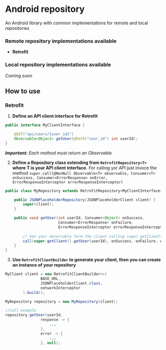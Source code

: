 # Android repository
An Android library with common implementations for remote and local repositories

### Remote repository implementations available

- **Retrofit**

### Local repository implementations available

_Coming soon_

## How to use

### Retrofit

1. **Define an API client interface for Retrofit**

```java
public interface MyClientInterface {

    @GET("api/users/{user_id}")
    Observable<Object> getUser(@Path("user_id") int userId);
}
```
_**Important:** Each method must return an Observable_

2. **Define a Repository class extending from `RetrofitRepository<T>` where T is your API client interface.** 
  For calling yor API just invoce the method `super.call(@NonNull Observable<T> observable, Consumer<T> onSuccess, Consumer<ErrorResponse> onError, ErrorResponseInterceptor errorResponseInterceptor)` 

```java
public class MyRepository extends RetrofitRepository<MyClientInterface> {

    public JSONPlaceholderRepository(JSONPlaceholderClient client) {
        super(client);
    }

    public void getUser(int userId, Consumer<Object> onSuccess,
                        Consumer<ErrorResponse> onFailure,
                        ErrorResponseInterceptor errorResponseInterceptor) {
                        
        // Get your observable form the client calling super.getClient().getUser(1)
        call(super.getClient().getUser(userId), onSuccess, onFailure, errorResponseInterceptor);
    }
}
```

3. **Use `RetrofitClientBuilder` to generate your client, then you can create an instance of your repository**

```java
MyClient client = new RetrofitClientBuilder<>(
                BASE_URL,
                JSONPlaceholderClient.class,
                networkInterceptor
        ).build();

MyRepository repository = new MyRepository(client);

//Call example
repository.getUser(userId,
                response -> {
                    ...
                },
                error -> {
                    ...
                }, null);
```




